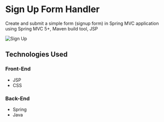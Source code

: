 # Sign Up Form Handler

Create and submit a simple form (signup form) in Spring MVC application using Spring MVC 5+, Maven build tool, JSP

![Sign Up](https://www.linkpicture.com/q/signup-form.png)


## Technologies Used

### Front-End
- JSP
- CSS

### Back-End
- Spring
- Java




